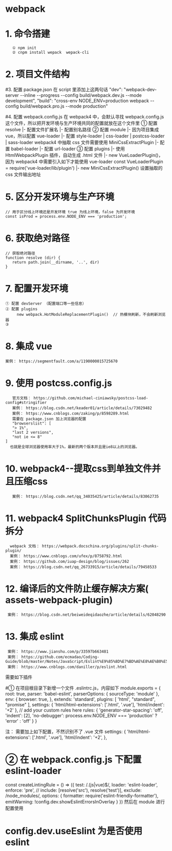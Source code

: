 # webpack

# 1. 命令搭建
       ① npm init
       ② cnpm install wepack  wepack-cli

#  2. 项目文件结构

       
#3. 配置 package.json
  在 script 里添加上这两句话
  "dev": "webpack-dev-server --inline --progress --config build/webpack.dev.js --mode development",
  "build": "cross-env NODE_ENV=production webpack --config build/webpack.pro.js --mode production"

#4. 配置 webpack.config.js
  在 webpack4 中，会默认寻找 webpack.config.js 这个文件，所以把开发环境与生产环境共同的配置就放在这个文件里
  ① 配置 resolve
      |- 配置文件扩展名
      |- 配置别名路径
  ② 配置 module
      |- 因为项目集成 vue，所以配置 vue-loader
      |- 配置 style-loader | css-loader | postcss-loader | sass-loader
         webpack4 中抽取 css 文件需要使用 MiniCssExtractPlugin
      |- 配置 babel-loader
      |- 配置 url-loader
  ③ 配置 plugins
     |- 使用 HtmlWebpackPlugin 插件，自动生成 .html 文件
     |- new VueLoaderPlugin()，因为 webpack4 中需要引入如下才能使用 vue-loader
        const VueLoaderPlugin  = require('vue-loader/lib/plugin')
     |- new MiniCssExtractPlugin()  设置抽取的 css 文件输出地址

#  5. 区分开发环境与生产环境
    // 用于区分线上环境还是开发环境 true 为线上环境，false 为开发环境
    const isProd = process.env.NODE_ENV === 'production';

#  6. 获取绝对路径
    // 获取绝对路径
    function resolve (dir) {
       return path.join(__dirname, '..', dir)
    }

#  7. 配置开发环境
    ① 配置 devServer （配置端口等一些信息）
    ② 配置 plugins
         new webpack.HotModuleReplacementPlugin()  // 热模块刷新，不会刷新浏览器
    ③ 

#  8. 集成 vue 
    案例： https://segmentfault.com/a/1190000015725670

#  9. 使用 postcss.config.js
       官方文档： https://github.com/michael-ciniawsky/postcss-load-config#stringifier
       案例： https://blog.csdn.net/keader01/article/details/73029482
       案例： https://www.cnblogs.com/zaking/p/8598289.html
       需要在 package.json 加上浏览器的配置
       "browserslist": [
       "> 1%",
       "last 2 versions",
       "not ie <= 8"
    ]
      也就是全球浏览器使用率大于1%，最新的两个版本并且是ie8以上的浏览器。

#  10. webpack4--提取css到单独文件并且压缩css
       案例： https://blog.csdn.net/qq_34035425/article/details/83062735

#  11. webpack4  SplitChunksPlugin 代码拆分
      webpack 文档： https://webpack.docschina.org/plugins/split-chunks-plugin/
      案例： https://www.cnblogs.com/ufex/p/8758792.html
      案例： https://github.com/iuap-design/blog/issues/262
      案例： https://blog.csdn.net/qq_26733915/article/details/79458533

#  12. 编译后的文件防止缓存解决方案( assets-webpack-plugin)
     案例： https://blog.csdn.net/beiweideqidaozhe/article/details/62048290

#  13. 集成 eslint
     案例： https://www.jianshu.com/p/33597b663481
     案例： https://github.com/ecmadao/Coding-Guide/blob/master/Notes/JavaScript/Eslint%E9%85%8D%E7%BD%AE%E8%AE%B0%E5%BD%95(with%20webpack).md
     案例： https://www.cnblogs.com/daniller/p/eslint.html     

需要如下插件


#① 在项目根目录下新增一个文件 .eslintrc.js，内容如下
module.exports = {
  root: true,
  parser: 'babel-eslint',
  parserOptions: {
    sourceType: 'module'
  },
  env: {
    browser: true,
  },
  extends: 'standard',
  plugins: [
    'html',
    "standard",
    "promise"
  ],
  settings: {
    'html/html-extensions': ['.html', '.vue'],
    'html/indent': '+2'
  },
  // add your custom rules here
  rules: {
    'generator-star-spacing': 'off',
    'indent': [2],
    'no-debugger': process.env.NODE_ENV === 'production' ? 'error' : 'off'
  }
}

注： 需要加上如下配置，不然识别不了 .vue 文件
settings: {
    'html/html-extensions': ['.html', '.vue'],
    'html/indent': '+2',
},

# ② 在 webpack.config.js 下配置 eslint-loader
const createLintingRule = () => ({
  test: /\.(js|vue)$/,
  loader: 'eslint-loader',
  enforce: 'pre',
  // include: [resolve('src'), resolve('test')],
  exclude: /node_modules/,
  options: {
    formatter: require('eslint-friendly-formatter'),
    emitWarning: !config.dev.showEslintErrorsInOverlay
  }
})
然后在 module 进行配置使用

# config.dev.useEslint 为是否使用 eslint